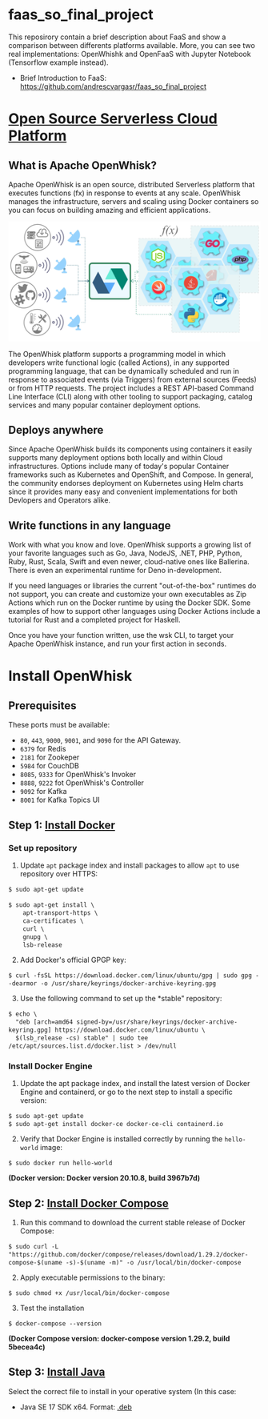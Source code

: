 # faas_so_final_project

This reposirory contain a brief description about FaaS and show a comparison between differents platforms available. More, you can see two real implementations: OpenWhishk and OpenFaaS with Jupyter Notebook (Tensorflow example instead).

- Brief Introduction to FaaS: <https://github.com/andrescvargasr/faas_so_final_project>


# [Open Source Serverless Cloud Platform](https://openwhisk.apache.org/)

## What is Apache OpenWhisk?

Apache OpenWhisk is an open source, distributed Serverless platform that executes functions (fx) in response to events at any scale. OpenWhisk manages the infrastructure, servers and scaling using Docker containers so you can focus on building amazing and efficient applications.

![OpenWhisk](OW-Abstract_Architecture_Diagram.png)

The OpenWhisk platform supports a programming model in which developers write functional logic (called Actions), in any supported programming language, that can be dynamically scheduled and run in response to associated events (via Triggers) from external sources (Feeds) or from HTTP requests. The project includes a REST API-based Command Line Interface (CLI) along with other tooling to support packaging, catalog services and many popular container deployment options. 


## Deploys anywhere

Since Apache OpenWhisk builds its components using containers it easily supports many deployment options both locally and within Cloud infrastructures. Options include many of today's popular Container frameworks such as Kubernetes and OpenShift, and Compose. In general, the community endorses deployment on Kubernetes using Helm charts since it provides many easy and convenient implementations for both Devlopers and Operators alike.

## Write functions in any language

Work with what you know and love. OpenWhisk supports a growing list of your favorite languages such as Go, Java, NodeJS, .NET, PHP, Python, Ruby, Rust, Scala, Swift and even newer, cloud-native ones like Ballerina. There is even an experimental runtime for Deno in-development.

If you need languages or libraries the current "out-of-the-box" runtimes do not support, you can create and customize your own executables as Zip Actions which run on the Docker runtime by using the Docker SDK. Some examples of how to support other languages using Docker Actions include a tutorial for Rust and a completed project for Haskell.

Once you have your function written, use the wsk CLI, to target your Apache OpenWhisk instance, and run your first action in seconds. 




# Install OpenWhisk

## Prerequisites

These ports must be available:

- ```80```, ```443```, ```9000```, ```9001```, and ```9090``` for the API Gateway.
- ```6379``` for Redis
- ```2181``` for Zookeper
- ```5984``` for CouchDB
- ```8085```, ```9333``` for OpenWhisk's Invoker
- ```8888```, ```9222``` fot OpenWhisk's Controller
- ```9092``` for Kafka
- ```8001``` for Kafka Topics UI

## Step 1: [Install Docker](https://docs.docker.com/engine/install/ubuntu/)

### Set up repository

1. Update ```apt``` package index and install packages to allow ```apt``` to use repository over HTTPS:

```bash
$ sudo apt-get update
```

```
$ sudo apt-get install \
    apt-transport-https \
    ca-certificates \
    curl \
    gnupg \
    lsb-release
```

2. Add Docker's official GPGP key:

```
$ curl -fsSL https://download.docker.com/linux/ubuntu/gpg | sudo gpg --dearmor -o /usr/share/keyrings/docker-archive-keyring.gpg
```

3. Use the following command to set up the *stable" repository:

```
$ echo \
  "deb [arch=amd64 signed-by=/usr/share/keyrings/docker-archive-keyring.gpg] https://download.docker.com/linux/ubuntu \
  $(lsb_release -cs) stable" | sudo tee /etc/apt/sources.list.d/docker.list > /dev/null
```

### Install Docker Engine

1. Update the apt package index, and install the latest version of Docker Engine and containerd, or go to the next step to install a specific version:

```
$ sudo apt-get update
$ sudo apt-get install docker-ce docker-ce-cli containerd.io
```

2. Verify that Docker Engine is installed correctly by running the ```hello-world``` image:

```
$ sudo docker run hello-world
```

**(Docker version: Docker version 20.10.8, build 3967b7d)**

## Step 2: [Install Docker Compose](https://docs.docker.com/compose/install/)

1. Run this command to download the current stable release of Docker Compose:

```
$ sudo curl -L "https://github.com/docker/compose/releases/download/1.29.2/docker-compose-$(uname -s)-$(uname -m)" -o /usr/local/bin/docker-compose
```

2. Apply executable permissions to the binary:

```
$ sudo chmod +x /usr/local/bin/docker-compose
```

3. Test the installation 

```
$ docker-compose --version
```

**(Docker Compose version: docker-compose version 1.29.2, build 5becea4c)**

## Step 3: [Install Java](https://www.oracle.com/java/technologies/downloads/)

Select the correct file to install in your operative system (In this case:

- Java SE 17 SDK x64. Format: [.deb](https://download.oracle.com/java/17/latest/jdk-17_linux-x64_bin.tar.gz)
